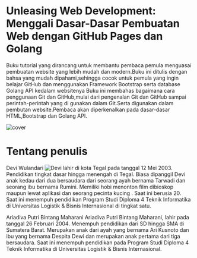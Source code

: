 # Unleasing Web Development: Menggali Dasar-Dasar Pembuatan Web dengan GitHub Pages dan Golang

Buku tutorial yang dirancang untuk membantu pembaca pemula menguasai pembuatan website yang lebih mudah dan modern.Buku ini ditulis dengan bahsa yang mudah dipahami,sehingga cocok untuk pemula yang ingin belajar GitHub dan menggunakan Framework Bootstrap serta database Golang API kedalam websitenya
Buku ini membahas bagaimana cara penggunaan Git dan GitHub,mulai dari pengenalan Git dan GitHub sampai perintah-perintah yang di gunakan dalam Git.Serta digunakan dalam pembutan website.Pembaca akan diperkenalkan pada dasar-dasar HTML,Bootstrap dan Golang API.

![cover](https://github.com/mhrndiva/Dasar_pembuatan_web_Github_pages_Golang/assets/114634917/1c752986-5a53-4490-9bed-7d104e0ae518)

# Tentang penulis

Devi Wulandari
![Devi](https://github.com/mhrndiva/Dasar_pembuatan_web_Github_pages_Golang/assets/114634917/c7a7001c-b31e-4f73-ab24-5d2b56742bdc)
lahir di kota Tegal pada tanggal 12 Mei 2003. Pendidikan tingkat dasar hingga menengah di Tegal. Biasa dipanggil Devi anak kedau dari dua bersaudara dari seorang ayah bernama Tarwadi dan seorang ibu bernama Rumini. Memiliki hobi menonton film dibioskop maupun lewat aplikasi dan seorang pecinta kucing . Saat ini berusia 20. Saat ini menempuh pendidikan Program Studi Diploma 4 Teknik Informatika di Universitas Logistik & Bisnis Internasional di tingkat satu.

Ariadiva Putri Bintang Maharani
Ariadiva Putri Bintang Maharani, lahir pada tanggal 26 Februari 2004. Menempuh pendidikan dari SD hingga SMA di Sumatera Barat. Merupakan anak dari ayah yang bernama Ari Kusnoto dan ibu yang bernama Despita Dewi dan merupakan anak pertama dari tiga bersaudara. Saat ini menempuh pendidikan pada Program Studi Diploma 4  Teknik Informatika di Universitas Logistik & Bisnis Internasional.
